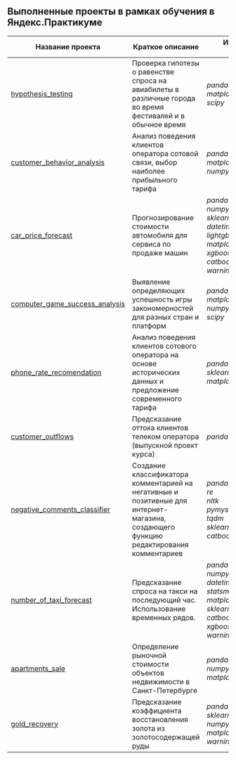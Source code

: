## Выполненные проекты в рамках обучения в Яндекс.Практикуме
|Название проекта|Краткое описание|Используемые библиотеки|
|--------------|--------------|--------------|
|[hypothesis_testing](https://github.com/Alexrartb/yandex-praktikum-projects/tree/master/hypothesis_testing)|Проверка гипотезы о равенстве спроса на авиабилеты в различные города во время фестивалей и в обычное время| *pandas* <br> *matplotlib.pyplot* <br> *scipy*|
|[customer_behavior_analysis](https://github.com/Alexrartb/yandex-praktikum-projects/tree/master/customer_behavior_analysis)|Анализ поведения клиентов оператора сотовой связи, выбор наиболее прибыльного тарифа| *pandas* <br> *matplotlib* <br> *numpy*|
|[car_price_forecast](https://github.com/Alexrartb/yandex-praktikum-projects/tree/master/car_price_forecast)|Прогнозирование стоимости автомобиля для сервиса по продаже машин| *pandas* <br> *numpy* <br> *sklearn* <br> *datetime* <br> *lightgbm* <br> *matplotlib*<br> *xgboost* <br> *catboost* <br> *warnings*|
|[computer_game_success_analysis](https://github.com/Alexrartb/yandex-praktikum-projects/tree/master/computer_game_success_analysis)|Выявление определяющих успешность игры закономерностей для разных стран и платформ|*pandas* <br> *matplotlib* <br> *numpy* <br> *scipy*|
|[phone_rate_recomendation](https://github.com/Alexrartb/yandex-praktikum-projects/tree/master/phone_rate_recommendation)|Анализ поведения клиентов сотового оператора на основе исторических данных и предложение современного тарифа|*pandas* <br> *sklearn* <br> *matplotlib*|
|[customer_outflows](https://github.com/Alexrartb/yandex-praktikum-projects/tree/master/customer_outflows)|Предсказание оттока клиентов телеком оператора (выпускной проект курса)|*pandas*,*sklearn*,*matplotlib*|*os* <br> *pandas* <br> *numpy* <br> *matplotlib* <br> *sklearn*|
|[negative_comments_classifier](https://github.com/Alexrartb/yandex-praktikum-projects/tree/master/negative_comments_classifier)|Создание классификатора комментарией на негативные и позитивные для интернет-магазина, создающего функцию редактирования комментариев|*pandas* <br> *re* <br> *nltk* <br> *pymystem3* <br> *tqdm* <br> *sklearn* <br> *catboost*|
|[number_of_taxi_forecast](https://github.com/Alexrartb/yandex-praktikum-projects/tree/master/number_of_taxi_forecast)|Предсказание спроса на такси на последующий час. Использование временных рядов.|*pandas* <br> *numpy* <br> *datetime* <br> *statsmodels* <br> *matplotlib* <br> *sklearn* <br> *catboost* <br> *xgboost* <br> *warnings*|
|[apartments_sale](https://github.com/Alexrartb/yandex-praktikum-projects/tree/master/apartments_sale)|Определение рыночной стоимости объектов недвижимости в Санкт-Петербурге|*pandas* <br> *numpy* <br> *matplotlib*|
|[gold_recovery](https://github.com/Alexrartb/yandex-praktikum-projects/tree/master/gold_recovery)|Предсказание коэффициента восстановления золота из золотосодержащей руды|*pandas* <br> *sklearn* <br> *numpy* <br> *matplotlib* <br> *warnings*  |
